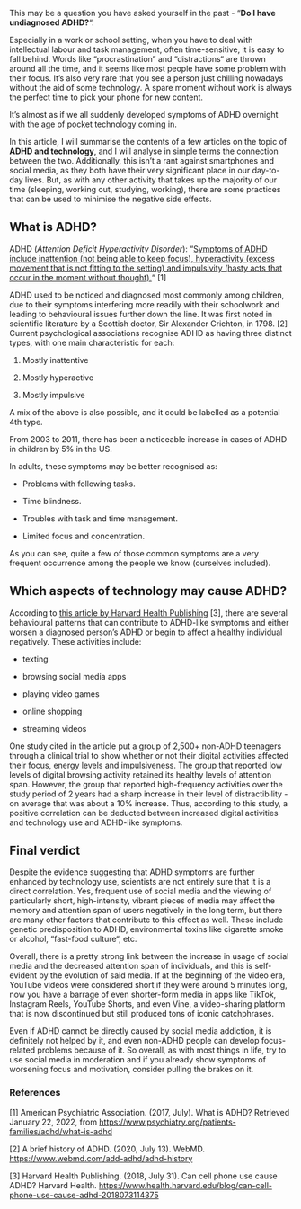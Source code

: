 This may be a question you have asked yourself in the past - “**Do I have undiagnosed ADHD?**“.

Especially in a work or school setting, when you have to deal with intellectual labour and task management, often time-sensitive, it is easy to fall behind. Words like “procrastination” and “distractions“ are thrown around all the time, and it seems like most people have some problem with their focus. It’s also very rare that you see a person just chilling nowadays without the aid of some technology. A spare moment without work is always the perfect time to pick your phone for new content.

It’s almost as if we all suddenly developed symptoms of ADHD overnight with the age of pocket technology coming in.

In this article, I will summarise the contents of a few articles on the topic of **ADHD and technology**, and I will analyse in simple terms the connection between the two. Additionally, this isn’t a rant against smartphones and social media, as they both have their very significant place in our day-to-day lives. But, as with any other activity that takes up the majority of our time (sleeping, working out, studying, working), there are some practices that can be used to minimise the negative side effects.

## What is ADHD?

ADHD (*Attention Deficit Hyperactivity Disorder*): “[Symptoms of ADHD include inattention (not being able to keep focus), hyperactivity (excess movement that is not fitting to the setting) and impulsivity (hasty acts that occur in the moment without thought).](https://www.psychiatry.org/patients-families/adhd/what-is-adhd)“ [1]

ADHD used to be noticed and diagnosed most commonly among children, due to their symptoms interfering more readily with their schoolwork and leading to behavioural issues further down the line. It was first noted in scientific literature by a Scottish doctor, Sir Alexander Crichton, in 1798. [2] Current psychological associations recognise ADHD as having three distinct types, with one main characteristic for each:

1. Mostly inattentive

2. Mostly hyperactive

3. Mostly impulsive

A mix of the above is also possible, and it could be labelled as a potential 4th type.

From 2003 to 2011, there has been a noticeable increase in cases of ADHD in children by 5% in the US.

In adults, these symptoms may be better recognised as:

- Problems with following tasks.

- Time blindness.

- Troubles with task and time management.

- Limited focus and concentration.

As you can see, quite a few of those common symptoms are a very frequent occurrence among the people we know (ourselves included).

## Which aspects of technology may cause ADHD?

According to [this article by Harvard Health Publishing](https://www.health.harvard.edu/blog/can-cell-phone-use-cause-adhd-2018073114375) [3], there are several behavioural patterns that can contribute to ADHD-like symptoms and either worsen a diagnosed person’s ADHD or begin to affect a healthy individual negatively. These activities include:

- texting

- browsing social media apps

- playing video games

- online shopping

- streaming videos

One study cited in the article put a group of 2,500+ non-ADHD teenagers through a clinical trial to show whether or not their digital activities affected their focus, energy levels and impulsiveness. The group that reported low levels of digital browsing activity retained its healthy levels of attention span. However, the group that reported high-frequency activities over the study period of 2 years had a sharp increase in their level of distractibility - on average that was about a 10% increase. Thus, according to this study, a positive correlation can be deducted between increased digital activities and technology use and ADHD-like symptoms.

## Final verdict

Despite the evidence suggesting that ADHD symptoms are further enhanced by technology use, scientists are not entirely sure that it is a direct correlation. Yes, frequent use of social media and the viewing of particularly short, high-intensity, vibrant pieces of media may affect the memory and attention span of users negatively in the long term, but there are many other factors that contribute to this effect as well. These include genetic predisposition to ADHD, environmental toxins like cigarette smoke or alcohol, “fast-food culture“, etc.

Overall, there is a pretty strong link between the increase in usage of social media and the decreased attention span of individuals, and this is self-evident by the evolution of said media. If at the beginning of the video era, YouTube videos were considered short if they were around 5 minutes long, now you have a barrage of even shorter-form media in apps like TikTok, Instagram Reels, YouTube Shorts, and even Vine, a video-sharing platform that is now discontinued but still produced tons of iconic catchphrases.

Even if ADHD cannot be directly caused by social media addiction, it is definitely not helped by it, and even non-ADHD people can develop focus-related problems because of it. So overall, as with most things in life, try to use social media in moderation and if you already show symptoms of worsening focus and motivation, consider pulling the brakes on it.

### References

[1] American Psychiatric Association. (2017, July). What is ADHD? Retrieved January 22, 2022, from https://www.psychiatry.org/patients-families/adhd/what-is-adhd

[2] A brief history of ADHD. (2020, July 13). WebMD. https://www.webmd.com/add-adhd/adhd-history

[3] Harvard Health Publishing. (2018, July 31). Can cell phone use cause ADHD? Harvard Health. https://www.health.harvard.edu/blog/can-cell-phone-use-cause-adhd-2018073114375
